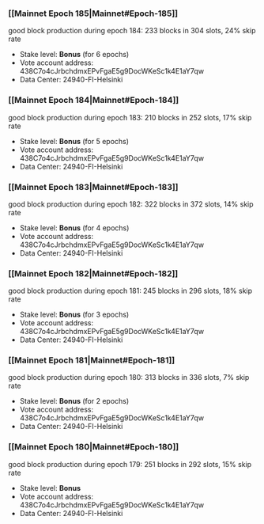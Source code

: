 ### [[Mainnet Epoch 185|Mainnet#Epoch-185]]
good block production during epoch 184: 233 blocks in 304 slots, 24% skip rate
* Stake level: **Bonus** (for 6 epochs)
* Vote account address: 438C7o4cJrbchdmxEPvFgaE5g9DocWKeSc1k4E1aY7qw
* Data Center: 24940-FI-Helsinki
### [[Mainnet Epoch 184|Mainnet#Epoch-184]]
good block production during epoch 183: 210 blocks in 252 slots, 17% skip rate
* Stake level: **Bonus** (for 5 epochs)
* Vote account address: 438C7o4cJrbchdmxEPvFgaE5g9DocWKeSc1k4E1aY7qw
* Data Center: 24940-FI-Helsinki
### [[Mainnet Epoch 183|Mainnet#Epoch-183]]
good block production during epoch 182: 322 blocks in 372 slots, 14% skip rate
* Stake level: **Bonus** (for 4 epochs)
* Vote account address: 438C7o4cJrbchdmxEPvFgaE5g9DocWKeSc1k4E1aY7qw
* Data Center: 24940-FI-Helsinki
### [[Mainnet Epoch 182|Mainnet#Epoch-182]]
good block production during epoch 181: 245 blocks in 296 slots, 18% skip rate
* Stake level: **Bonus** (for 3 epochs)
* Vote account address: 438C7o4cJrbchdmxEPvFgaE5g9DocWKeSc1k4E1aY7qw
* Data Center: 24940-FI-Helsinki
### [[Mainnet Epoch 181|Mainnet#Epoch-181]]
good block production during epoch 180: 313 blocks in 336 slots, 7% skip rate
* Stake level: **Bonus** (for 2 epochs)
* Vote account address: 438C7o4cJrbchdmxEPvFgaE5g9DocWKeSc1k4E1aY7qw
* Data Center: 24940-FI-Helsinki
### [[Mainnet Epoch 180|Mainnet#Epoch-180]]
good block production during epoch 179: 251 blocks in 292 slots, 15% skip rate
* Stake level: **Bonus**
* Vote account address: 438C7o4cJrbchdmxEPvFgaE5g9DocWKeSc1k4E1aY7qw
* Data Center: 24940-FI-Helsinki
